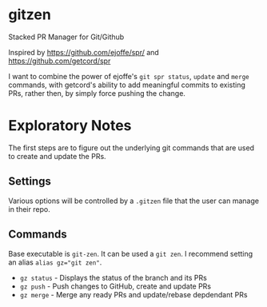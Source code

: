 # gitzen
Stacked PR Manager for Git/Github

Inspired by https://github.com/ejoffe/spr/ and https://github.com/getcord/spr

I want to combine the power of ejoffe's `git spr status`, `update` and `merge` commands, with getcord's ability to add meaningful commits to existing PRs, rather then, by simply force pushing the change.

# Exploratory Notes

The first steps are to figure out the underlying git commands that are used to create and update the PRs.

## Settings

Various options will be controlled by a `.gitzen` file that the user can manage in their repo.

## Commands

Base executable is `git-zen`. It can be used a `git zen`. I recommend setting an alias `alias gz="git zen"`.

- `gz status` - Displays the status of the branch and its PRs
- `gz push` - Push changes to GitHub, create and update PRs
- `gz merge` - Merge any ready PRs and update/rebase depdendant PRs

